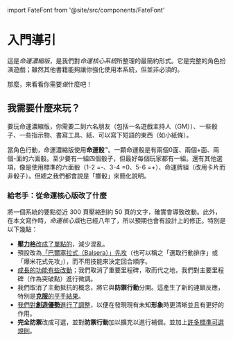 import FateFont from '@site/src/components/FateFont'

# 入門導引

這是*命運濃縮版*，是我們對*命運核心系統*所整理的最簡約形式。它是完整的角色扮演遊戲；雖然其他書籍能夠讓你強化使用本系統，但並非必須的。

那麼，來看看你需要*做*什麼吧！

## 我需要什麼來玩？

要玩命運濃縮版，你需要二到六名朋友（包括一名遊戲主持人（GM））、一些骰子、一些指示物、書寫工具、紙、可以寫下短語的東西（如小紙條）。

當角色行動，命運濃縮版使用**命運骰**™。一顆命運骰是有兩個<FateFont>0</FateFont>面、兩個<FateFont>+</FateFont>面、兩個<FateFont>-</FateFont>面的六面骰。至少要有一組四個骰子，但最好每個玩家都有一組。還有其他選項，像是使用標準的六面骰（1-2 =<FateFont>-</FateFont>、3-4 =<FateFont>0</FateFont>、5-6 =<FateFont>+</FateFont>）、命運牌組（改用卡片而非骰子）。但總之我們都會說是「擲骰」來簡化說明。

### 給老手：從命運核心版改了什麼

將一個系統的要點從近 300 頁壓縮到約 50 頁的文字，確實會導致改動。此外，在本文寫作時，*命運核心版*也已經八年了，所以預期也會有設計上的修正。特別是以下幾點：

- [**壓力格**改成了單點的](getting-start#%E5%A3%93%E5%8A%9B%E8%88%87%E5%BE%8C%E6%9E%9C)，減少混亂。
- 預設改為[「巴爾塞拉式（Balsera）」先攻](challenges-conflicts-and-contests#%E5%9B%9E%E5%90%88%E6%AC%A1%E5%BA%8F)（也可以稱之「選取行動排序」或「爆米花式先攻」），而不用技能來決定回合順序。
- [成長的功能有些改動](advancement)；我們取消了重要里程碑，取而代之地，我們對主要里程碑（作為突破點）進行微調。
- 我們取消了主動抵抗的概念，將它與**防禦行動**分開。這產生了新的連鎖反應，特別是[**克服**的平手結果](taking-action-rolling-dice#%E5%B9%B3%E6%89%8B)。
- [我們對**創造優勢**進行了調整](taking-action-rolling-dice#%E5%89%B5%E9%80%A0%E5%84%AA%E5%8B%A2)，以便在發現現有未知**形象**時更清晰並且有更好的作用。
- **完全防禦**改成可選，並對**防禦行動**加以擴充以進行補償。並加上[許多標準可選規則](optional-rules)。
